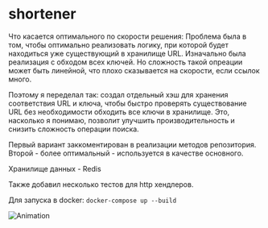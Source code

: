 # shortener
Что касается оптимального по скорости решения:
Проблема была в том, чтобы оптимально реализовать логику, при которой будет находиться уже существующий в хранилище URL.
Изначально была реализация с обходом всех ключей. Но сложность такой опреации может быть линейной, что плохо сказывается
на скорости, если ссылок много.

Поэтому я переделал так: создал отдельный хэш для хранения соответствия URL и ключа, чтобы
быстро проверять существование URL без необходимости обходить все ключи в хранилище. 
Это, насколько я понимаю, позволит улучшить производительность и снизить сложность операции поиска.

Первый вариант заккоментирован в реализации методов репозитория. Второй - более оптимальный - используется в качестве основного.

Хранилище данных - Redis

Также добавил несколько тестов для http хендлеров.

Для запуска в docker:
`docker-compose up --build`


![Animation](media/test.gif)

